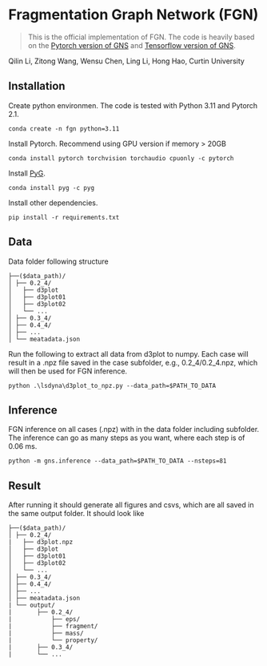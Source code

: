 # Fragmentation Graph Network (FGN)
> This is the official implementation of FGN. 
The code is heavily based on the [Pytorch version of GNS](https://github.com/geoelements/gns) and [Tensorflow version of GNS](https://github.com/deepmind/deepmind-research/tree/master/learning_to_simulate).

Qilin Li, Zitong Wang, Wensu Chen, Ling Li, Hong Hao, Curtin University

## Installation
Create python environmen. The code is tested with Python 3.11 and Pytorch 2.1.
```
conda create -n fgn python=3.11
```
Install Pytorch. Recommend using GPU version if memory > 20GB
```
conda install pytorch torchvision torchaudio cpuonly -c pytorch
```
Install [PyG](https://github.com/pyg-team/pytorch_geometric).
```
conda install pyg -c pyg
```
Install other dependencies.
```
pip install -r requirements.txt
```

## Data
Data folder following structure
```
├──($data_path)/
│ ├── 0.2_4/
│   ├── d3plot
│   ├── d3plot01
│   ├── d3plot02
│   └── ...
│ ├── 0.3_4/
│ ├── 0.4_4/
│ ├── ...
│ └── meatadata.json

```
Run the following to extract all data from d3plot to numpy. Each case will result in a .npz file saved in the case subfolder, e.g., 0.2_4/0.2_4.npz, which will then be used for FGN inference.
```
python .\lsdyna\d3plot_to_npz.py --data_path=$PATH_TO_DATA
```

## Inference
FGN inference on all cases (.npz) with in the data folder including subfolder. The inference can go as many steps as you want, where each step is of 0.06 ms.
```
python -m gns.inference --data_path=$PATH_TO_DATA --nsteps=81
```

## Result
After running it should generate all figures and csvs, which are all saved in the same output folder. It should look like
```
├──($data_path)/
│ ├── 0.2_4/
|   ├── d3plot.npz
│   ├── d3plot
│   ├── d3plot01
│   ├── d3plot02
│   └── ...
│ ├── 0.3_4/
│ ├── 0.4_4/
│ ├── ...
│ ├── meatadata.json
| └── output/
|       ├── 0.2_4/
|           ├── eps/
|           ├── fragment/
|           ├── mass/
|           └── property/
|       ├── 0.3_4/
|       └── ...
```

